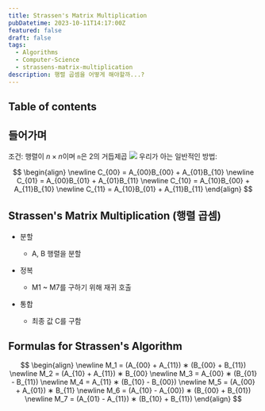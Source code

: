 ```yaml
---
title: Strassen's Matrix Multiplication
pubDatetime: 2023-10-11T14:17:00Z
featured: false
draft: false
tags:
  - Algorithms
  - Computer-Science
  - strassens-matrix-multiplication
description: 행렬 곱셈을 어떻게 해야할까...?
---
```


## Table of contents

## 들어가며

조건: 행렬이 $n \times n$이며 `n`은 2의 거듭제곱
![](https://res.cloudinary.com/gyunseo-blog/image/upload/v1698669625/strassens-matrix-multiplication-1697001558964.jpeg)
우리가 아는 일반적인 방법:

$$
\begin{align}
\newline C_{00} = A_{00}B_{00} + A_{01}B_{10}
\newline C_{01} = A_{00}B_{01} + A_{01}B_{11}
\newline C_{10} = A_{10}B_{00} + A_{11}B_{10}
\newline C_{11} = A_{10}B_{01} + A_{11}B_{11}
\end{align}
$$

## Strassen's Matrix Multiplication (행렬 곱셈)

- 분할

  - A, B 행렬을 분할

- 정복

  - M1 ~ M7를 구하기 위해 재귀 호출

- 통합
  - 최종 값 C를 구함

## Formulas for Strassen's Algorithm

$$
\begin{align}
\newline M_1 = (A_{00} + A_{11}) ∗ (B_{00} + B_{11})
\newline M_2 = (A_{10} + A_{11}) ∗ B_{00}
\newline M_3 = A_{00} ∗ (B_{01} - B_{11})
\newline M_4 = A_{11} ∗ (B_{10} - B_{00})
\newline M_5 = (A_{00} + A_{01}) ∗ B_{11}
\newline M_6 = (A_{10} - A_{00}) ∗ (B_{00} + B_{01})
\newline M_7 = (A_{01} - A_{11}) ∗ (B_{10} + B_{11})
\end{align}
$$
